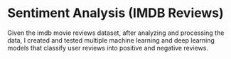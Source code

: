 # Sentiment Analysis (IMDB Reviews)
 Given the imdb movie reviews dataset, after analyzing and processing the data, I created and tested multiple machine learning and deep learning models that classify user reviews into positive and negative reviews.
